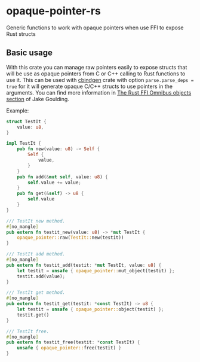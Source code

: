 # opaque-pointer-rs
Generic functions to work with opaque pointers when use FFI to expose Rust structs

## Basic usage
With this crate you can manage raw pointers easily to expose structs that will be
 use as opaque pointers from C or C++ calling to Rust functions to use it. This
 can be used with [cbindgen](https://crates.io/crates/cbindgen) crate with option `parse.parse_deps = true` for it will
 generate opaque C/C++ structs to use pointers in the arguments. You can find
 more information in [The Rust FFI Omnibus objects section](http://jakegoulding.com/rust-ffi-omnibus/objects/) of Jake Goulding.

Example:
```rust
struct TestIt {
    value: u8,
}

impl TestIt {
    pub fn new(value: u8) -> Self {
        Self {
            value,
        }
    }
    pub fn add(&mut self, value: u8) {
        self.value += value;
    }
    pub fn get(&self) -> u8 {
        self.value
    }
}

/// TestIt new method.
#[no_mangle]
pub extern fn testit_new(value: u8) -> *mut TestIt {
    opaque_pointer::raw(TestIt::new(testit))
}

/// TestIt add method.
#[no_mangle]
pub extern fn testit_add(testit: *mut TestIt, value: u8) {
    let testit = unsafe { opaque_pointer::mut_object(testit) };
    testit.add(value);
}

/// TestIt get method.
#[no_mangle]
pub extern fn testit_get(testit: *const TestIt) -> u8 {
    let testit = unsafe { opaque_pointer::object(testit) };
    testit.get()
}

/// TestIt free.
#[no_mangle]
pub extern fn testit_free(testit: *const TestIt) {
    unsafe { opaque_pointer::free(testit) }
}
```
